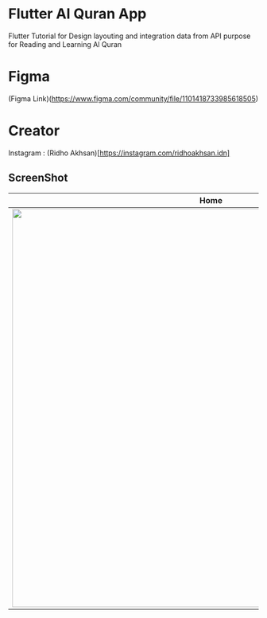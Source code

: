 # Flutter Al Quran App

Flutter Tutorial for Design layouting and integration data from API purpose for Reading and Learning Al Quran

# Figma

(Figma Link)(https://www.figma.com/community/file/1101418733985618505) 

# Creator
Instagram : 
(Ridho Akhsan)[https://instagram.com/ridhoakhsan.idn]


## ScreenShot

| Home           |
|------------------------|
| <img src="image1.png" width="800"/>|



